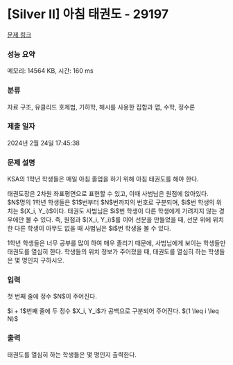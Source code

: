 # [Silver II] 아침 태권도 - 29197 

[문제 링크](https://www.acmicpc.net/problem/29197) 

### 성능 요약

메모리: 14564 KB, 시간: 160 ms

### 분류

자료 구조, 유클리드 호제법, 기하학, 해시를 사용한 집합과 맵, 수학, 정수론

### 제출 일자

2024년 2월 24일 17:45:38

### 문제 설명

<p>KSA의 1학년 학생들은 매일 아침 졸업을 하기 위해 아침 태권도를 해야 한다.</p>

<p>태권도장은 2차원 좌표평면으로 표현할 수 있고, 이때 사범님은 원점에 앉아있다. $N$명의 1학년 학생들은 $1$번부터 $N$번까지의 번호로 구분되며, $i$번 학생의 위치는 $(X_i, Y_i)$이다. 태권도 사범님은 $i$번 학생이 다른 학생에게 가려지지 않는 경우에만 볼 수 있다. 즉, 원점과 $(X_i, Y_i)$를 이어 선분을 만들었을 때, 선분 위에 위치한 다른 학생이 아무도 없을 때 사범님은 $i$번 학생을 볼 수 있다.</p>

<p>1학년 학생들은 너무 공부를 많이 하여 매우 졸리기 때문에, 사범님에게 보이는 학생들만 태권도를 열심히 한다. 학생들의 위치 정보가 주어졌을 때, 태권도를 열심히 하는 학생들은 몇 명인지 구하시오.</p>

### 입력 

 <p>첫 번째 줄에 정수 $N$이 주어진다.</p>

<p>$i + 1$번째 줄에 두 정수 $X_i, Y_i$가 공백으로 구분되어 주어진다. $(1 \leq i \leq N)$</p>

### 출력 

 <p>태권도를 열심히 하는 학생들은 몇 명인지 출력한다.</p>

